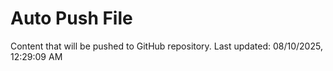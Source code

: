# Auto Push File

Content that will be pushed to GitHub repository.
Last updated: 08/10/2025, 12:29:09 AM